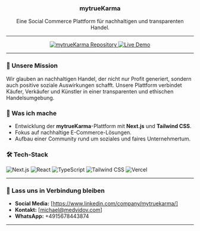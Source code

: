 <h3 align="center">mytrueKarma</h3>

<p align="center">
  Eine Social Commerce Plattform für nachhaltigen und transparenten Handel.
</p>

---

<p align="center">
  <a href="https://github.com/mytrueKarma/mytrueKarma">
    <img src="https://img.shields.io/badge/mytrueKarma-Repository-blue?style=for-the-badge&logo=github" alt="mytrueKarma Repository">
  </a>
  <a href="https://mytrue-karma.vercel.app">
    <img src="https://img.shields.io/badge/Live_Demo-mytrueKarma-success?style=for-the-badge&logo=vercel" alt="Live Demo">
  </a>
</p>

---

### 🌱 Unsere Mission

Wir glauben an nachhaltigen Handel, der nicht nur Profit generiert, sondern auch positive soziale Auswirkungen schafft. Unsere Plattform verbindet Käufer, Verkäufer und Künstler in einer transparenten und ethischen Handelsumgebung.

### 💼 Was ich mache

* Entwicklung der **mytrueKarma**-Plattform mit **Next.js** und **Tailwind CSS**.
* Fokus auf nachhaltige E-Commerce-Lösungen.
* Aufbau einer Community rund um soziales und faires Unternehmertum.

### 🛠️ Tech-Stack

<p>
  <img src="https://img.shields.io/badge/Next.js-000000?style=for-the-badge&logo=next.js&logoColor=white" alt="Next.js">
  <img src="https://img.shields.io/badge/React-20232A?style=for-the-badge&logo=react&logoColor=61DAFB" alt="React">
  <img src="https://img.shields.io/badge/TypeScript-007ACC?style=for-the-badge&logo=typescript&logoColor=white" alt="TypeScript">
  <img src="https://img.shields.io/badge/Tailwind_CSS-38B2AC?style=for-the-badge&logo=tailwind-css&logoColor=white" alt="Tailwind CSS">
  <img src="https://img.shields.io/badge/Vercel-000000?style=for-the-badge&logo=vercel&logoColor=white" alt="Vercel">
</p>

---

### 💬 Lass uns in Verbindung bleiben

* **Social Media:** [https://www.linkedin.com/company/mytruekarma/]
* **Kontakt:** [michael@medvidov.com]
* **WhatsApp:** +4915678443874

---
